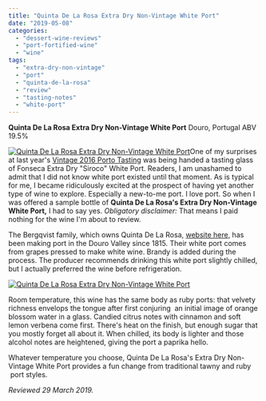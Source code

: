 ```yaml
---
title: "Quinta De La Rosa Extra Dry Non-Vintage White Port"
date: "2019-05-08"
categories:
  - "dessert-wine-reviews"
  - "port-fortified-wine"
  - "wine"
tags:
  - "extra-dry-non-vintage"
  - "port"
  - "quinta-de-la-rosa"
  - "review"
  - "tasting-notes"
  - "white-port"
---
```


**Quinta De La Rosa Extra Dry Non-Vintage White Port** Douro, Portugal ABV 19.5%

[![Quinta De La Rosa Extra Dry Non-Vintage White Port](https://thegourmez-wpmedia.s3.amazonaws.com/2019/05/QuintaDLRWhitePort02-333x500.jpg)](https://thegourmez-wpmedia.s3.amazonaws.com/2019/05/QuintaDLRWhitePort02.jpg)One of my surprises at last year's [Vintage 2016 Porto Tasting](https://thegourmez.com/2018/11/27/2016-vintage-port-a-sign-of-good-things-to-comeand-good-drinking-now/) was being handed a tasting glass of Fonseca Extra Dry "Siroco" White Port. Readers, I am unashamed to admit that I did not know white port existed until that moment. As is typical for me, I became ridiculously excited at the prospect of having yet another type of wine to explore. Especially a new-to-me port. I love port. So when I was offered a sample bottle of **Quinta De La Rosa's Extra Dry Non-Vintage White Port,** I had to say yes. _Obligatory disclaimer:_ That means I paid nothing for the wine I'm about to review.

The Bergqvist family, which owns Quinta De La Rosa, [website here,](https://www.quintadelarosa.com/content/quinta-de-la-rosa-2) has been making port in the Douro Valley since 1815. Their white port comes from grapes pressed to make white wine. Brandy is added during the process. The producer recommends drinking this white port slightly chilled, but I actually preferred the wine before refrigeration.

[![Quinta De La Rosa Extra Dry Non-Vintage White Port](https://thegourmez-wpmedia.s3.amazonaws.com/2019/05/QuintaDLRWhitePort1-375x500.jpg)](https://thegourmez-wpmedia.s3.amazonaws.com/2019/05/QuintaDLRWhitePort1.jpg)

Room temperature, this wine has the same body as ruby ports: that velvety richness envelops the tongue after first conjuring  an initial image of orange blossom water in a glass. Candied citrus notes with cinnamon and soft lemon verbena come first. There's heat on the finish, but enough sugar that you mostly forget all about it. When chilled, its body is lighter and those alcohol notes are heightened, giving the port a paprika hello.

Whatever temperature you choose, Quinta De La Rosa's Extra Dry Non-Vintage White Port provides a fun change from traditional tawny and ruby  port styles.

_Reviewed 29 March 2019._
